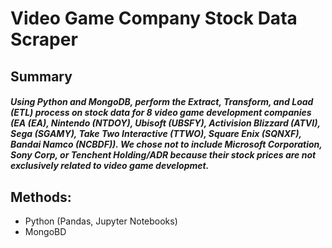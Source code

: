 # Video Game Company Stock Data Scraper

## Summary
##### Using Python and MongoDB, perform the Extract, Transform, and Load (ETL) process on stock data for 8 video game development companies (EA (EA), Nintendo (NTDOY), Ubisoft (UBSFY), Activision Blizzard (ATVI), Sega (SGAMY), Take Two Interactive (TTWO), Square Enix (SQNXF), Bandai Namco (NCBDF)). We chose not to include Microsoft Corporation, Sony Corp, or Tenchent Holding/ADR because their stock prices are not exclusively related to video game developmet. 

## Methods:
- Python (Pandas, Jupyter Notebooks)
- MongoBD


